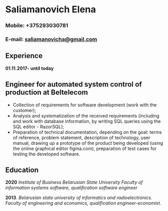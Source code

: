 # Saliamanovich Elena

### Mobile: +375293030781

### E-mail: saliamanovicha@gmail.com

## Experience

**01.11.2017- until today**

## Engineer for automated system control of production at Beltelecom

- Collection of requirements for software development (work with the customer);
- Analysis and systematization of the received requirements (including and work with database information, by writing SQL queries using the SQL editor - RazorSQL);
- Preparation of technical documentation, depending on the goal: terms of reference, problem statement, description of technology, user manual, drawing up a prototype of the product being developed (using the online graphical editor figma.com), preparation of test cases for testing the developed software.

## Education

**2020** _Institute of Business Belarusian State University_
_Faculty of information systems software, qualification software engineer_

**2013**. _Belarusian state university of informatics and radioelectronics. Faculty of engineering and economics, qualification engineer-economist._
